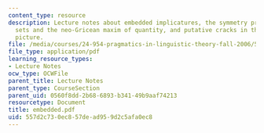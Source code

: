 ```yaml
---
content_type: resource
description: Lecture notes about embedded implicatures, the symmetry problem, horn
  sets and the neo-Gricean maxim of quantity, and putative cracks in the neo-Gricean
  picture.
file: /media/courses/24-954-pragmatics-in-linguistic-theory-fall-2006/557d2c730ec857dead959d2c5afa0ec8_embedded.pdf
file_type: application/pdf
learning_resource_types:
- Lecture Notes
ocw_type: OCWFile
parent_title: Lecture Notes
parent_type: CourseSection
parent_uid: 0560f8dd-2b68-6893-b341-49b9aaf74213
resourcetype: Document
title: embedded.pdf
uid: 557d2c73-0ec8-57de-ad95-9d2c5afa0ec8
---
```

